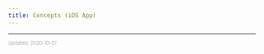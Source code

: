 ```yaml
---
title: Concepts (iOS App)
---
```


---

<sup><sub><font color="#a6a6a6">Updated: 2020-10-27</font></sub></sup>
